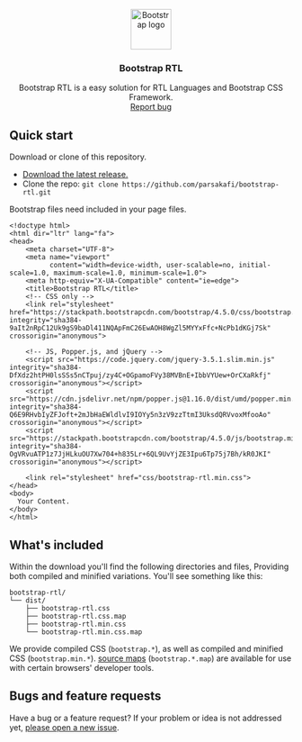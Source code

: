 <p align="center">
  <a href="https://getbootstrap.com/">
    <img src="https://getbootstrap.com/docs/4.3/assets/brand/bootstrap-solid.svg" alt="Bootstrap logo" width="72" height="72">
  </a>
</p>

<h3 align="center">Bootstrap RTL</h3>

<p align="center">
    Bootstrap RTL is a easy solution for RTL Languages and Bootstrap CSS Framework.
  <br>
  <a href="https://github.com/parsakafi/bootstrap-rtl/issues/new">Report bug</a>
</p>

## Quick start

Download or clone of this repository.

- [Download the latest release.](https://github.com/parsakafi/bootstrap-rtl/archive/master.zip)
- Clone the repo: `git clone https://github.com/parsakafi/bootstrap-rtl.git`

Bootstrap files need included in your page files.

```haml
<!doctype html>
<html dir="ltr" lang="fa">
<head>
    <meta charset="UTF-8">
    <meta name="viewport"
          content="width=device-width, user-scalable=no, initial-scale=1.0, maximum-scale=1.0, minimum-scale=1.0">
    <meta http-equiv="X-UA-Compatible" content="ie=edge">
    <title>Bootstrap RTL</title>
    <!-- CSS only -->
    <link rel="stylesheet" href="https://stackpath.bootstrapcdn.com/bootstrap/4.5.0/css/bootstrap.min.css" integrity="sha384-9aIt2nRpC12Uk9gS9baDl411NQApFmC26EwAOH8WgZl5MYYxFfc+NcPb1dKGj7Sk" crossorigin="anonymous">
    
    <!-- JS, Popper.js, and jQuery -->
    <script src="https://code.jquery.com/jquery-3.5.1.slim.min.js" integrity="sha384-DfXdz2htPH0lsSSs5nCTpuj/zy4C+OGpamoFVy38MVBnE+IbbVYUew+OrCXaRkfj" crossorigin="anonymous"></script>
    <script src="https://cdn.jsdelivr.net/npm/popper.js@1.16.0/dist/umd/popper.min.js" integrity="sha384-Q6E9RHvbIyZFJoft+2mJbHaEWldlvI9IOYy5n3zV9zzTtmI3UksdQRVvoxMfooAo" crossorigin="anonymous"></script>
    <script src="https://stackpath.bootstrapcdn.com/bootstrap/4.5.0/js/bootstrap.min.js" integrity="sha384-OgVRvuATP1z7JjHLkuOU7Xw704+h835Lr+6QL9UvYjZE3Ipu6Tp75j7Bh/kR0JKI" crossorigin="anonymous"></script>

    <link rel="stylesheet" href="css/bootstrap-rtl.min.css">
</head>
<body>
  Your Content.
</body>
</html>
```

## What's included

Within the download you'll find the following directories and files, Providing both compiled and minified variations. You'll see something like this:

```text
bootstrap-rtl/
└── dist/
    ├── bootstrap-rtl.css
    ├── bootstrap-rtl.css.map
    ├── bootstrap-rtl.min.css
    └── bootstrap-rtl.min.css.map
```

We provide compiled CSS (`bootstrap.*`), as well as compiled and minified CSS (`bootstrap.min.*`). [source maps](https://developers.google.com/web/tools/chrome-devtools/javascript/source-maps) (`bootstrap.*.map`) are available for use with certain browsers' developer tools.


## Bugs and feature requests

Have a bug or a feature request? If your problem or idea is not addressed yet, [please open a new issue](https://github.com/parsakafi/bootstrap-rtl/issues/new).